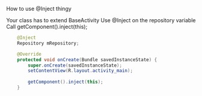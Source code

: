 How to use @Inject thingy

Your class has to extend BaseActivity
Use @Inject on the repository variable
Call getComponent().inject(this);

```java
	@Inject
    Repository mRepository;

    @Override
    protected void onCreate(Bundle savedInstanceState) {
        super.onCreate(savedInstanceState);
        setContentView(R.layout.activity_main);
        
        getComponent().inject(this);
    }
```